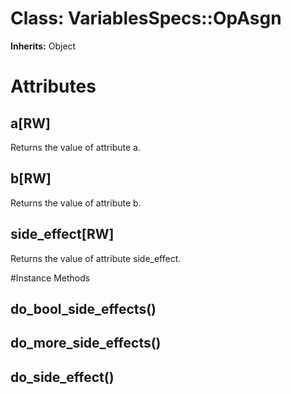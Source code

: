 # Class: VariablesSpecs::OpAsgn
**Inherits:** Object
    



# Attributes
## a[RW] [](#attribute-i-a)
Returns the value of attribute a.

## b[RW] [](#attribute-i-b)
Returns the value of attribute b.

## side_effect[RW] [](#attribute-i-side_effect)
Returns the value of attribute side_effect.


#Instance Methods
## do_bool_side_effects() [](#method-i-do_bool_side_effects)

## do_more_side_effects() [](#method-i-do_more_side_effects)

## do_side_effect() [](#method-i-do_side_effect)

